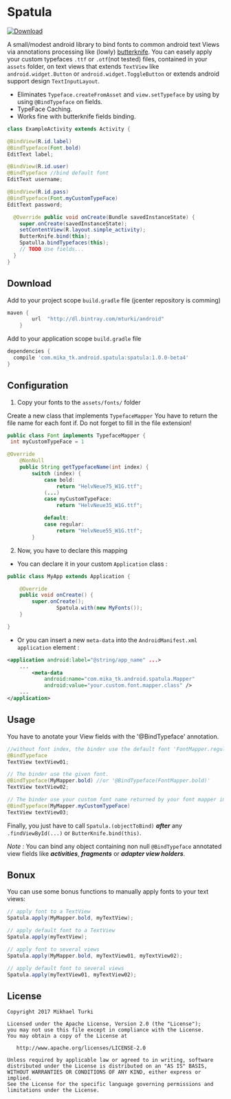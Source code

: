 Spatula
============
[ ![Download](https://api.bintray.com/packages/mturki/android/spatula/images/download.svg) ](https://bintray.com/mturki/android/spatula/_latestVersion)

A small/modest android library to bind fonts to common android text Views via annotations processing like (lowly) [butterknife][1]. You can easely apply your custom typefaces `.ttf` or `.otf`(not tested) files, contained in your `assets` folder, on text views that extends `TextView` like `android.widget.Button` or `android.widget.ToggleButton` or extends android support design `TextInputLayout`.


* Eliminates `Typeface.createFromAsset` and `view.setTypeface` by using by using `@BindTypeface` on fields.
* TypeFace Caching.
* Works fine with butterknife fields binding.

```java
class ExampleActivity extends Activity {

@BindView(R.id.label)
@BindTypeface(Font.bold)
EditText label;

@BindView(R.id.user)
@BindTypeface //bind default font
EditText username;

@BindView(R.id.pass)
@BindTypeface(Font.myCustomTypeFace)
EditText password;

  @Override public void onCreate(Bundle savedInstanceState) {
    super.onCreate(savedInstanceState);
    setContentView(R.layout.simple_activity);
    ButterKnife.bind(this);
    Spatulla.bindTypefaces(this);
    // TODO Use fields...
  }
}
```
Download
--------

Add to your project scope `build.gradle` file (jcenter repository is comming)
```groovy
maven {
        url  "http://dl.bintray.com/mturki/android" 
    }
```

Add to your application scope `build.gradle` file
```groovy
dependencies {
  compile 'com.mika_tk.android.spatula:spatula:1.0.0-beta4'
}
```

Configuration
-------

1) Copy your fonts to the `assets/fonts/` folder

Create a new class that implements `TypefaceMapper`
You have to return the file name for each font if. Do not forget to fill in the file extension!

```java
public class Font implements TypefaceMapper {
 int myCustomTypeFace = 1

@Override
    @NonNull
    public String getTypefaceName(int index) {
        switch (index) {
            case bold:
                return "HelvNeue75_W1G.ttf";
            (...)
            case myCustomTypeFace:
                return "HelvNeue35_W1G.ttf";

            default:
            case regular:
                return "HelvNeue55_W1G.ttf";
        }
```

2) Now, you have to declare this mapping

* You can declare it in your custom `Application` class :
```java
public class MyApp extends Application {

    @Override
    public void onCreate() {
        super.onCreate();
                Spatula.with(new MyFonts());
    }

}

```

* Or you can insert a new `meta-data` into the `AndroidManifest.xml` `application` element :
```xml
<application android:label="@string/app_name" ...>
    ...
        <meta-data
            android:name="com.mika_tk.android.spatula.Mapper"
            android:value="your.custom.font.mapper.class" />
    ...
</application>
```

Usage
-------
You have to anotate your View fields with the '@BindTypeface' annotation.

```java
//without font index, the binder use the default font 'FontMapper.regular'.
@BindTypeface
TextView textView01;

// The binder use the given font.
@BindTypeface(MyMapper.bold) //or '@BindTypeface(FontMapper.bold)'
TextView textView02;

// The binder use your custom font name returned by your font mapper implementation. It is better to not use negative values for your custom fonts.
@BindTypeface(MyMapper.myCustomTypeFace)
TextView textView03;
```

Finally, you just have to call `Spatula.(objectToBind)` ***after*** any `.findViewById(...)` or `ButterKnife.bind(this)`. 

*Note :* You can bind any object containing non null `@BindTypeface` annotated view fields like ***activities***, ***fragments*** or ***adapter view holders***.

Bonux
-------
You can use some bonus functions to manually apply fonts to your text views:

```java
// apply font to a TextView
Spatula.apply(MyMapper.bold, myTextView);

// apply default font to a TextView
Spatula.apply(myTextView);

// apply font to several views
Spatula.apply(MyMapper.bold, myTextView01, myTextView02);

// apply default font to several views
Spatula.apply(myTextView01, myTextView02);
```

License
-------

    Copyright 2017 Mikhael Turki

    Licensed under the Apache License, Version 2.0 (the "License");
    you may not use this file except in compliance with the License.
    You may obtain a copy of the License at

       http://www.apache.org/licenses/LICENSE-2.0

    Unless required by applicable law or agreed to in writing, software
    distributed under the License is distributed on an "AS IS" BASIS,
    WITHOUT WARRANTIES OR CONDITIONS OF ANY KIND, either express or implied.
    See the License for the specific language governing permissions and
    limitations under the License.

 [1]: http://jakewharton.github.com/butterknife/

